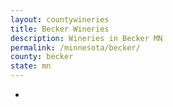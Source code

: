 ```yaml
---
layout: countywineries
title: Becker Wineries
description: Wineries in Becker MN
permalink: /minnesota/becker/
county: becker
state: mn
---
```

-
